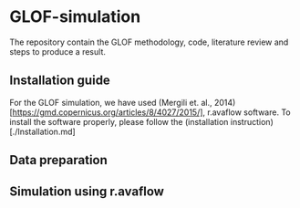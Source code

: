# GLOF-simulation
The repository contain the GLOF methodology, code, literature review and steps to produce a result.

## Installation guide

For the GLOF simulation, we have used (Mergili et. al., 2014)[https://gmd.copernicus.org/articles/8/4027/2015/], r.avaflow software. To install the software properly, please follow the (installation instruction)[./Installation.md]

## Data preparation


## Simulation using r.avaflow
